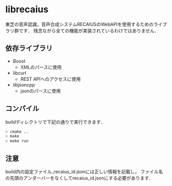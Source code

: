 # librecaius
東芝の音声認識，音声合成システムRECAIUSのWebAPIを使用するためのライブラリ群です．
残念ながら全ての機能が実装されているわけではありません．

## 依存ライブラリ
* Boost
  * XMLのパースに使用
* libcurl
  * REST APIへのアクセスに使用
* libjsoncpp
  * jsonのパースに使用

## コンパイル
buildディレクトリで下記の通りで実行できます．

``` Bash
> cmake ..
> make
> make run
```

## 注意
build内の設定ファイル_recaius_id.jsonには正しい情報を記載し，
ファイル名の先頭のアンダーバーをなくしてrecaius_id.jsonにする必要があります．
